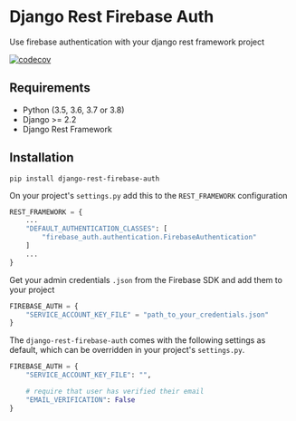# Django Rest Firebase Auth

Use firebase authentication with your django rest framework project

[![codecov](https://codecov.io/gh/walison17/django-rest-firebase-auth/branch/master/graph/badge.svg)](https://codecov.io/gh/walison17/django-rest-firebase-auth)

## Requirements

- Python (3.5, 3.6, 3.7 or 3.8)
- Django >= 2.2
- Django Rest Framework

## Installation

```
pip install django-rest-firebase-auth
```

On your project's `settings.py` add this to the `REST_FRAMEWORK` configuration

```python
REST_FRAMEWORK = {
    ...
    "DEFAULT_AUTHENTICATION_CLASSES": [
        "firebase_auth.authentication.FirebaseAuthentication"
    ]
    ...
}
```

Get your admin credentials `.json` from the Firebase SDK and add them to your project

```python
FIREBASE_AUTH = {
    "SERVICE_ACCOUNT_KEY_FILE" = "path_to_your_credentials.json"
}
```

The `django-rest-firebase-auth` comes with the following settings as default, which can be overridden in your project's `settings.py`.

```python
FIREBASE_AUTH = {
    "SERVICE_ACCOUNT_KEY_FILE": "",

    # require that user has verified their email
    "EMAIL_VERIFICATION": False
}
```
